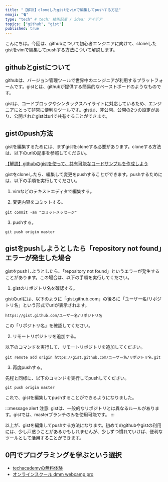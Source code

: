 ```yaml
---
title: "【解決】cloneしたgistをvimで編集してpushする方法"
emoji: "🐈"
type: "tech" # tech: 技術記事 / idea: アイデア
topics: ["github", "gist"]
published: true
---
```


こんにちは。今回は、githubについて初心者エンジニアに向けて、cloneしたgistをvimで編集してpushする方法について解説します。

## githubとgistについて

githubは、バージョン管理ツールで世界中のエンジニアが利用するプラットフォームです。gistとは、githubが提供する簡易的なペーストボードのようなものです。

gistは、コードブロックやシンタックスハイライトに対応しているため、エンジニアにとって非常に便利なツールです。gistは、非公開、公開の2つの設定があり、公開されたgistはurlで共有することができます。

## gistのpush方法

gistを編集するためには、まずgistをcloneする必要があります。cloneする方法は、以下のurlの記事を参照してください。

[【解説】githubのgistを使って、共有可能なコードサンプルを作成しよう](https://techacademy.jp/magazine/7044)

gistをcloneしたら、編集して変更をpushすることができます。pushするためには、以下の手順を実行してください。

1. vimなどのテキストエディタで編集する。

2. 変更内容をコミットする。

```
git commit -am "コミットメッセージ"
```

3. pushする。

```
git push origin master
```

## gistをpushしようとしたら「repository not found」エラーが発生した場合

gistをpushしようとしたら、「repository not found」というエラーが発生することがあります。この場合は、以下の手順を実行してください。

1. gistのリポジトリ名を確認する。

gistのurlには、以下のように「gist.github.com」の後ろに「ユーザー名/リポジトリ名」という形式でurlが表示されます。

```
https://gist.github.com/ユーザー名/リポジトリ名
```

この「リポジトリ名」を確認してください。

2. リモートリポジトリを追加する。

以下のコマンドを実行して、リモートリポジトリを追加してください。

```
git remote add origin https://gist.github.com/ユーザー名/リポジトリ名.git
```

3. 再度pushする。

先程と同様に、以下のコマンドを実行してpushしてください。

```
git push origin master
```

これで、gistを編集してpushすることができるようになりました。

:::message alert
注意: gistは、一般的なリポジトリとは異なるルールがあります。gistでは、masterブランチのみを使用可能です。
:::

以上が、gistを編集してpushする方法になります。初めてのgithubやgistの利用には、少し戸惑うことがあるかもしれませんが、少しずつ慣れていけば、便利なツールとして活用することができます。

## 0円でプログラミングを学ぶという選択
- [techacademyの無料体験](//af.moshimo.com/af/c/click?a_id=2612475&amp;p_id=1555&amp;pc_id=2816&amp;pl_id=22706&amp;url=https%3a%2f%2ftechacademy.jp%2fhtmlcss-trial%3futm_source%3dmoshimo%26utm_medium%3daffiliate%26utm_campaign%3dtextad)
- [オンラインスクール dmm webcamp pro](//af.moshimo.com/af/c/click?a_id=2612482&amp;p_id=1363&amp;pc_id=2297&amp;pl_id=39999&amp;guid=on)

